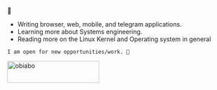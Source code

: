 
🍌
- Writing browser, web, mobile, and telegram applications.
- Learning more about Systems engineering.
- Reading more on the Linux Kernel and Operating system in general 


``` I am open for new opportunities/work. 💼 ```

<p><a href="https://www.buymeacoffee.com/obiabo"> <img align="left" src="https://cdn.buymeacoffee.com/buttons/v2/default-yellow.png" height="50" width="210" alt="obiabo" /></a></p><br><br>


